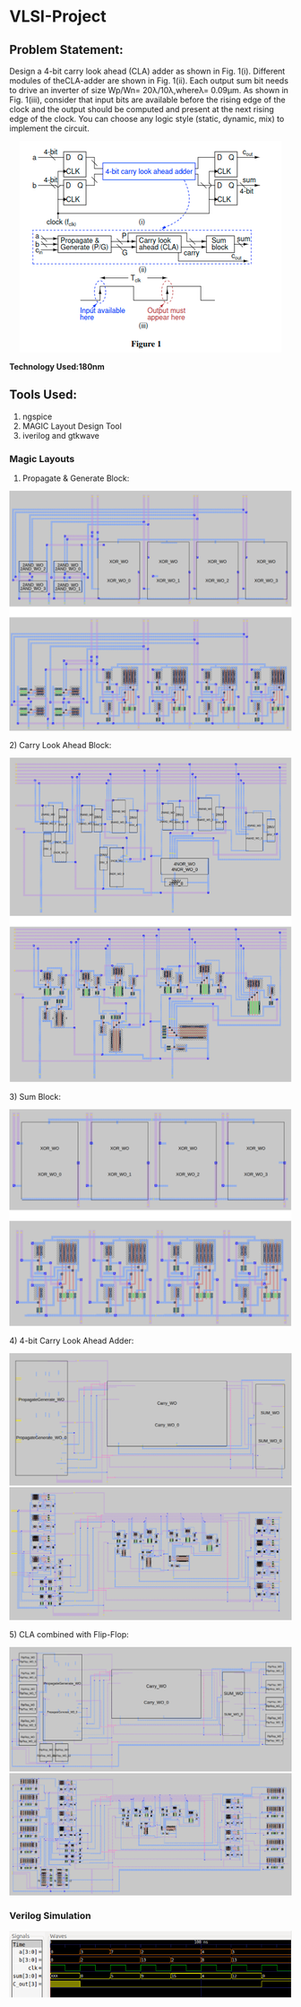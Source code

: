 # **VLSI-Project**
## **Problem Statement:**

Design a 4-bit carry look ahead (CLA) adder as shown in Fig. 1(i). Different modules of theCLA-adder are shown in Fig. 1(ii). Each output sum bit needs to drive an inverter of size Wp/Wn= 20λ/10λ,whereλ= 0.09μm. As shown in Fig. 1(iii), consider that input bits are available before the rising edge of the clock and the output should be computed and present at the next rising edge of the clock. You can choose any logic style (static, dynamic, mix) to implement the circuit.

<p align="center">
  <img src="Images/OverallDesign.png" />
</p>

**Technology Used:180nm**

## **Tools Used:**
1) ngspice
2) MAGIC Layout Design Tool
3) iverilog and gtkwave
### **Magic Layouts**
1) Propagate & Generate Block:
<p align="center">
  <img src="Images/Prop&GenBlock.png" />
</p>
2) Carry Look Ahead Block:
<p align="center">
  <img src="Images/CarryLookAheadBlock.png" />
</p>
3) Sum Block:
<p align="center">
  <img src="Images/SumBlock.png" />
</p>
4) 4-bit Carry Look Ahead Adder:
<p align="center">
  <img src="Images/CLA_Module.png" />
  <img src="Images/CLA_Trans.png" />
</p>
5) CLA combined with Flip-Flop: 
<p align="center">
  <img src="Images/Overall_Module.png" />
  <img src="Images/Overall_Trans.png" />
</p>


### **Verilog Simulation**
<p align="center">
  <img src="Images/Verilog.png" />
</p>
